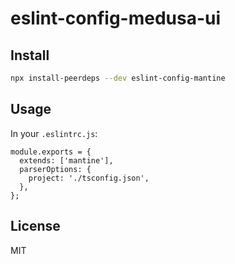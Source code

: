 # eslint-config-medusa-ui

## Install

```sh
npx install-peerdeps --dev eslint-config-mantine
```

## Usage

In your `.eslintrc.js`:

```tsx
module.exports = {
  extends: ['mantine'],
  parserOptions: {
    project: './tsconfig.json',
  },
};
```

## License

MIT
